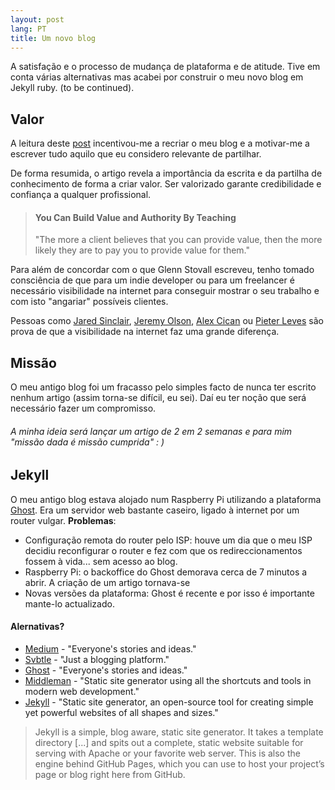 ```yaml
---
layout: post
lang: PT
title: Um novo blog
---
```


A satisfação e o processo de mudança de plataforma e de atitude. Tive em conta várias alternativas mas acabei por construir o meu novo blog em Jekyll ruby. (to be continued).

## Valor

A leitura deste [post](https://medium.com/@gsto/how-i-used-writing-to-double-my-freelancing-rate-as-a-programmer-7b321bedecdc) incentivou-me a recriar o meu blog e a motivar-me a escrever tudo aquilo que eu considero relevante de partilhar.

De forma resumida, o artigo revela a importância da escrita e da partilha de conhecimento de forma a criar valor. Ser valorizado garante credibilidade e confiança a qualquer profissional.

> #### You Can Build Value and Authority By Teaching
> "The more a client believes that you can provide value, then the more likely they are to pay you to provide value for them."

Para além de concordar com o que Glenn Stovall escreveu, tenho tomado consciência de que para um indie developer ou para um freelancer é necessário visibilidade na internet para conseguir mostrar o seu trabalho e com isto "angariar" possíveis clientes.

Pessoas como [Jared Sinclair](http://blog.jaredsinclair.com/post/93784230655), [Jeremy Olson](https://medium.com/@jerols/how-hours-became-a-top-grossing-app-c9b5abfcda7f), [Alex Cican](http://alexcican.com/post/455k-users/) ou [Pieter Leves](https://levels.io/product-hunt-hacker-news-number-one/) são prova de que a visibilidade na internet faz uma grande diferença.


## Missão

O meu antigo blog foi um fracasso pelo simples facto de nunca ter escrito nenhum artigo (assim torna-se difícil, eu sei). Daí eu ter noção que será necessário fazer um compromisso.

###### A minha ideia será lançar um artigo de 2 em 2 semanas e para mim "missão dada é missão cumprida" : )


## Jekyll

O meu antigo blog estava alojado num Raspberry Pi utilizando a plataforma [Ghost](https://ghost.org). Era um servidor web bastante caseiro, ligado à internet por um router vulgar. **Problemas**:

 - Configuração remota do router pelo ISP: houve um dia que o meu ISP decidiu reconfigurar o router e fez com que os redireccionamentos fossem à vida... sem acesso ao blog.
 - Raspberry Pi: o backoffice do Ghost demorava cerca de 7 minutos a abrir. A criação de um artigo tornava-se 
 - Novas versões da plataforma: Ghost é recente e por isso é importante mante-lo actualizado.

#### Alernativas?
 - [Medium](https://medium.com) - "Everyone's stories and ideas."
 - [Svbtle](https://svbtle.com) - "Just a blogging platform."
 - [Ghost](https://ghost.org) - "Everyone's stories and ideas."
 - [Middleman](http://middlemanapp.com) - "Static site generator using all the shortcuts and tools in modern web development."
 - [Jekyll](http://jekyllrb.com) - "Static site generator, an open-source tool for creating simple yet powerful websites of all shapes and sizes."

  > Jekyll is a simple, blog aware, static site generator. It takes a template directory [...] and spits out a complete, static website suitable for serving with Apache or your favorite web server. This is also the engine behind GitHub Pages, which you can use to host your project’s page or blog right here from GitHub.

